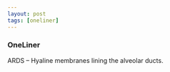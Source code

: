 ```yaml
---
layout: post
tags: [oneliner]
---
```



### OneLiner

ARDS – Hyaline membranes lining the alveolar ducts.
